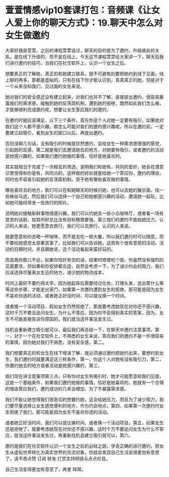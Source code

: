 # 萱萱情感vip10套课打包：音频课《让女人爱上你的聊天方式》：19.聊天中怎么对女生做邀约

大家好我是萱萱，之前的课程萱萱说过，聊天的目的是为了邀约，升级彼此的关系，是在线下升级的，而不是在线上，今天这节课程萱萱给大家讲一下，聊天后我们进行邀约的技巧，当我们在社交软件上，认识一个女生之后。

想要真正的了解她，真正的和她建立联系，就不可避免的要把她约到线下见面，线上聊的再多，那都是虚拟的，只有在线下你才能认识到，真真真正的她，但是对于一个从来没和我们，见过面的女生来说。

她对我们的安全感还没有建立起来，对我们也并不了解，直接提出邀约，很容易暴露我们的需求感，碰触到她的反荡腐机制，遭到她的拒绝，既然如此我们怎么做，才能够顺利完成邀约呢，想要让女生答应我们的邀约。

在邀约时就应该满足，以下三个条件，首先你这个人对她一定要有吸引，如果她对我们这个人都不感兴趣，那怎么可能对我们的邀约感兴趣呢，所以在邀约前，一定要建立起吸引，看到女生的窗口以后，再提出邀约。

否则没聊几句话，没有吸引的时候就贸然邀约，会给女生一种需求感很强的感觉，引起她的反感，第二就是我们去邀请她去的地方，对她要有吸引，或者邀约的活动是她感兴趣的，如果我们邀约她做的事情，恰好是她喜欢的。

其实就相当于完成了一次相互的筛选，说明我们和她有，共同的爱好，她会在潜意识里觉得和你是有，共同点的，这样做的好处就是给她一个答应你，邀约的理由，同时也不容易引起她的反荡腐机制，至于她有哪些喜欢做的事情。

哪些喜欢去的地方，我们可以在和她聊天的时候问她，也可以去她的展示面，找一些蛛丝马迹，然后我们可以选择一个自己和她都感兴趣的活动，邀请她一起玩，比如她可能经常发一些旅行的照片。

说明她对接触新鲜事物很感兴趣，我们可以约她去一些小众咖啡厅，或者看一场有意思的话剧，投其所好总比没有目标瞎猜要强，第三我们的邀约不能给她压力，认识的人来说，她更愿意去旅行，我们可以去旅行，认识的人来说。

她更愿意和你去喝一杯咖啡，而不是去吃一顿大餐，所以我们邀约时可以随意，而不要给她感觉太郑重其事了，比如我们可以告诉她，这周有个很有意思的活动，活动的日期时间，并且跟她说，这个活动看起来蛮好玩的。

而且离你那儿不远，如果你恰好有空的话，结束时顺便吃个饭，你虽然没有强烈的见面要求，但如果和你安排都合适，自然会考虑一下，为了减少约会的阻力，我们应该选择尽量离女生近的地方，减少她的物流成本。

时间上最好不要约得太早，因为她起床后需要经过化妆，打理头发，选出穿什么等等这些步骤，才能走出家门，如果第一次邀约遭到女生的拒绝，那可能是因为女生不喜欢你选的活动，或者她正好没时间，可以提议换一个时间。

或者换一个活动项目，假如女生仍然拒绝了，那就要考虑她现在对你还不感兴趣，这时千万不要去追问女生，为什么不答应，因为你不会得到真实的答案，因为，女生不可能直接告诉你原因的，我们就当这件事没发生过。

找机会重新建立吸引就可以，最后我们再总结一下，在聊天中邀约注意事项，第一，对于一个在社交软件上，不熟悉的女生来说，答应我们的邀约不是一件很容易的事情，因为她对我们不熟悉，没有安全感，第二。

我们想要真正的和女生在线下增进了解，就必须通过邀约把她约出来，要想约到女生，我们邀约时就要满足这三样条件，第一，你这个人对她有没有吸引力，第二，你邀约她去的地方或者活动是她感兴趣的，第三。

我们现在讲注意事项第三点，只有你对女生有吸引时，她才可能愿意和我们见面，这是一个基础条件，如果我们邀约她做的事情，恰好是她喜欢的，她就有一个合理的理由答应我们，邀约成功的几率会增加，为了不暴露需求感。

我们不能让她觉得我们很急切的想要约她，这会给她压力，而且为了减少阻力，我们要尽量选择让女生感觉便利的地方，作为约会地点，第四，如果第一次邀约时女生拒绝了我们，那可能是因为女生不喜欢你选的活动。

或者她正好没时间，我们可以提议换时间，或者换一个活动项目，第五，如果女生还是拒绝了，就要考虑她现在对你还不感兴趣，这时千万不要追问女生为什么不答应，就当这件事没发生过，再重新找机会建立吸引就可以，第六。

邀约是我们在社交软件认识一个女生之后的必经之路，学会正确的进行邀约，把女生从虚拟世界转化为真实世界的交流对象，你就会发现自己生活变得更加有意思了，请不吝点赞 订阅 转发 打赏支持明镜与点点栏目。

自己生活变得更加有意思了，再會 拜拜。